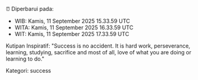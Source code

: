 ⏰ Diperbarui pada:
- WIB: Kamis, 11 September 2025 15.33.59 UTC
- WITA: Kamis, 11 September 2025 16.33.59 UTC
- WIT: Kamis, 11 September 2025 17.33.59 UTC

Kutipan Inspiratif:
"Success is no accident. It is hard work, perseverance, learning, studying, sacrifice and most of all, love of what you are doing or learning to do."


Kategori: success

